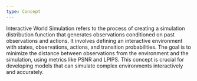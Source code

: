 ```yaml
---
type: Concept
---
```


Interactive World Simulation refers to the process of creating a simulation distribution function that generates observations conditioned on past observations and actions. It involves defining an interactive environment with states, observations, actions, and transition probabilities. The goal is to minimize the distance between observations from the environment and the simulation, using metrics like PSNR and LPIPS. This concept is crucial for developing models that can simulate complex environments interactively and accurately.